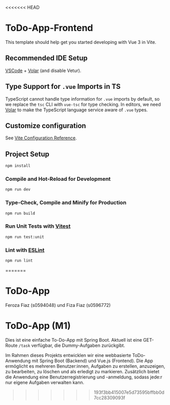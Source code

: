 <<<<<<< HEAD
# ToDo-App-Frontend

This template should help get you started developing with Vue 3 in Vite.

## Recommended IDE Setup

[VSCode](https://code.visualstudio.com/) + [Volar](https://marketplace.visualstudio.com/items?itemName=Vue.volar) (and disable Vetur).

## Type Support for `.vue` Imports in TS

TypeScript cannot handle type information for `.vue` imports by default, so we replace the `tsc` CLI with `vue-tsc` for type checking. In editors, we need [Volar](https://marketplace.visualstudio.com/items?itemName=Vue.volar) to make the TypeScript language service aware of `.vue` types.

## Customize configuration

See [Vite Configuration Reference](https://vite.dev/config/).

## Project Setup

```sh
npm install
```

### Compile and Hot-Reload for Development

```sh
npm run dev
```

### Type-Check, Compile and Minify for Production

```sh
npm run build
```

### Run Unit Tests with [Vitest](https://vitest.dev/)

```sh
npm run test:unit
```

### Lint with [ESLint](https://eslint.org/)

```sh
npm run lint
```
=======
# ToDo-App
Feroza Fiaz (s0594048) und Fiza Fiaz (s0596772)

# ToDo-App (M1)
Dies ist eine einfache To-Do-App mit Spring Boot.
Aktuell ist eine GET-Route `/task` verfügbar, die Dummy-Aufgaben zurückgibt.



Im Rahmen dieses Projekts entwicklen wir eine webbasierte ToDo-Anwendung mit Spring Boot (Backend) und Vue.js (Frontend). 
Die App ermöglicht es mehreren Benutzer:innen, Aufgaben zu erstellen, anzuzeigen, zu bearbeiten, zu löschen und als erledigt zu markieren. 
Zusätzlich bietet die Anwendung eine Benutzerregistrierung und -anmeldung, sodass jede:r nur eigene Aufgaben verwalten kann.

>>>>>>> 193f3bb415007e5d73595bffbb0d7cc28309093f
